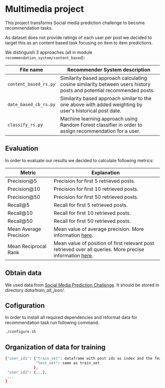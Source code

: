 # Multimedia project
This project transforms Social media prediction challenge to become recommendation tasks. 

As dataset does not provide ratings of each user per post we decided to target this as an 
content based task focusing on item to item predictions.

We distinguish 3 approaches (all in module ```recommendation_system/content_based```):

| File name                 | Recommender System description                                                                                       |
|---------------------------|----------------------------------------------------------------------------------------------------------------------|
| ```content_based_rs.py``` | Similarity based approach calculating cosine similarity between users history posts and potential recommended posts. |
| ```date_based_cb_rs.py``` | Similarity based approach similar to the one above with added weighting by user's historical post date.              |
| ```classify_rs.py```      | Machine learning approach using Random Forest classifier in order to assign recommendation for a user.               |
## Evaluation
In order to evaluate our results we decided to calculate following metrics:

| Metric                 | Explanation                                                              |
|------------------------|--------------------------------------------------------------------------|
| Precision@5            | Precision for first 5 retrieved posts.                                    |
| Precision@10           | Precision for first 10 retrieved posts.                                   |
| Precision@50           | Precision for first 50 retrieved posts.                                   |
| Recall@5               | Recall for first 5 retrieved posts.                                       |
| Recall@10              | Recall for first 10 retrieved posts.                                      |
| Recall@50              | Recall for first 50 retrieved posts.                                      |
| Mean Average Precision | Mean value of average precision. More information [here](https://en.wikipedia.org/wiki/Evaluation_measures_(information_retrieval)#Mean_average_precision).                                          |
| Mean Reciprocal Rank   | Mean value of position of first relevant post retrieved over all queries. More precise information [here](https://en.wikipedia.org/wiki/Mean_reciprocal_rank). |

## Obtain data
We used data from [Social Media Prediction Challenge](http://smp-challenge.com/). It should be stored in directory _data/train_all_json/_.

## Cofiguration
In order to install all required dependencies and reformat data for recommendation task run following command.
```bash
./configure.sh
```
## Organization of data for training
```bash
{"user_id1": {"train_set": dataframe with post ids as index and the features as columns,
              "test_set": same as train_set
             },
 "user_id2": {...},
 ...
}

```

